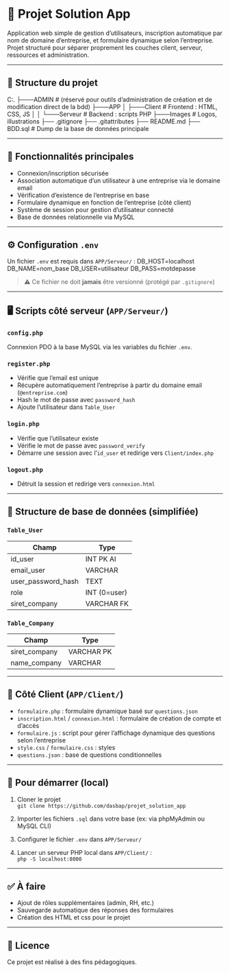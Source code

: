 # 🌿 Projet Solution App

Application web simple de gestion d’utilisateurs, inscription automatique par nom de domaine d’entreprise, et formulaire dynamique selon l’entreprise.  
Projet structuré pour séparer proprement les couches client, serveur, ressources et administration.

---

## 📁 Structure du projet

C:. ├───ADMIN # (réservé pour outils d’administration de création et de modification direct de la bdd)
    ├───APP 
    │    ├───Client # Frontend : HTML, CSS, JS │
    │    └───Serveur # Backend : scripts PHP 
    ├───Images # Logos, illustrations
    ├── .gitignore
    ├── .gitattributes 
    ├── README.md 
    ├── BDD.sql # Dump de la base de données principale 


---

## 🧪 Fonctionnalités principales

- Connexion/inscription sécurisée
- Association automatique d’un utilisateur à une entreprise via le domaine email
- Vérification d’existence de l’entreprise en base
- Formulaire dynamique en fonction de l’entreprise (côté client)
- Système de session pour gestion d’utilisateur connecté
- Base de données relationnelle via MySQL

---

## ⚙️ Configuration `.env`

Un fichier `.env` est requis dans `APP/Serveur/` :
    DB_HOST=localhost 
    DB_NAME=nom_base 
    DB_USER=utilisateur 
    DB_PASS=motdepasse


> ⚠️ Ce fichier ne doit **jamais** être versionné (protégé par `.gitignore`)

---

## 🖥️ Scripts côté serveur (`APP/Serveur/`)

### `config.php`
Connexion PDO à la base MySQL via les variables du fichier `.env`.

### `register.php`
- Vérifie que l’email est unique
- Récupère automatiquement l’entreprise à partir du domaine email (`@entreprise.com`)
- Hash le mot de passe avec `password_hash`
- Ajoute l’utilisateur dans `Table_User`

### `login.php`
- Vérifie que l’utilisateur existe
- Vérifie le mot de passe avec `password_verify`
- Démarre une session avec l’`id_user` et redirige vers `Client/index.php`

### `logout.php`
- Détruit la session et redirige vers `connexion.html`

---

## 🧱 Structure de base de données (simplifiée)

### `Table_User`

| Champ              | Type         |
|--------------------|--------------|
| id_user            | INT PK AI    |
| email_user         | VARCHAR      |
| user_password_hash | TEXT         |
| role               | INT (0=user) |
| siret_company      | VARCHAR FK   |

### `Table_Company`

| Champ         | Type      |
|---------------|-----------|
| siret_company | VARCHAR PK|
| name_company  | VARCHAR   |

---

## 🎨 Côté Client (`APP/Client/`)

- `formulaire.php` : formulaire dynamique basé sur `questions.json`
- `inscription.html` / `connexion.html` : formulaire de création de compte et d’accès
- `formulaire.js` : script pour gérer l’affichage dynamique des questions selon l’entreprise
- `style.css` / `formulaire.css` : styles
- `questions.json` : base de questions conditionnelles

---

## 🚀 Pour démarrer (local)

1. Cloner le projet  
   `git clone https://github.com/dasbap/projet_solution_app`

2. Importer les fichiers `.sql` dans votre base (ex: via phpMyAdmin ou MySQL CLI)

3. Configurer le fichier `.env` dans `APP/Serveur/`

4. Lancer un serveur PHP local dans `APP/Client/` :  
   `php -S localhost:8000`

---

## ✅ À faire

- Ajout de rôles supplémentaires (admin, RH, etc.)
- Sauvegarde automatique des réponses des formulaires
- Création des HTML et css pour le projet

---

## 📄 Licence

Ce projet est réalisé à des fins pédagogiques.